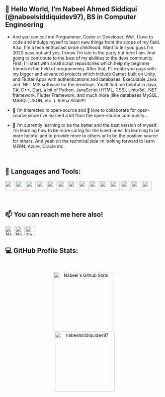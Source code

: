 ## 👋 Hello World, I’m Nabeel Ahmed Siddiqui (@nabeelsiddiquidev97), BS in Computer Engineering
 
- And you can call me Programmer, Coder or Developer. Well, I love to code and indulge myself to learn new things from the scope of my field. Also, I'm a tech enthusiast since childhood. Want to tell you guys I'm 2020 pass out and yes, I know I'm late to the party but here I am. And going to contribute to the best of my abilities to the devs community. First, I'll start with small script repositories which help my beginner friends in the field of programming. After that, I'll excite you guys with my bigger and advanced projects which include Games built on Unity, and Flutter Apps with authentications and databases. Executable Java and .NET MIS software for the desktops. You'll find me helpful in Java, C#, C++, Dart, a bit of Python, JavaScript (HTML, CSS), Unity3d, .NET framework, Flutter Framework, and much more (like databases MySQL, MSSQL, JSON, etc..). InSha Allah!!!!

- 👀 I’m interested in open-source and 💞️ love to collaborate for open-source since i've learned a lot from the open-source community...

- 🌱 I’m currently learning to be the better and the best version of myself. I'm learning how to be more caring for the loved ones. Im learning to be more helpful and to provide more to others or to be the positive source for others. And yeah on the technical side Im looking forward to learn MERN, Azure, Oracle etc.
<br>



## :wrench: Languages and Tools:  

<code><img height="30" src="https://img.shields.io/badge/Java-ED8B00?style=for-the-badge&logo=java&logoColor=white"></code>
<code><img height="30" src="https://img.shields.io/badge/C%23-239120?style=for-the-badge&logo=c-sharp&logoColor=white"></code>
<code><img height="30" src="https://img.shields.io/badge/C%2B%2B-00599C?style=for-the-badge&logo=c%2B%2B&logoColor=white"></code>
<code><img height="30" src="https://img.shields.io/badge/Dart-0175C2?style=for-the-badge&logo=dart&logoColor=white"></code>
<code><img height="30" src="https://img.shields.io/badge/JavaScript-F7DF1E?style=for-the-badge&logo=javascript&logoColor=black"></code>
<code><img height="30" src="https://img.shields.io/badge/Python-14354C?style=for-the-badge&logo=python&logoColor=white"></code>
<code><img height="30" src="https://img.shields.io/badge/Unity-100000?style=for-the-badge&logo=unity&logoColor=white"></code>
<code><img height="30" src="https://img.shields.io/badge/.NET-5C2D91?style=for-the-badge&logo=.net&logoColor=white"></code>
<code><img height="30" src="https://img.shields.io/badge/Flutter-02569B?style=for-the-badge&logo=flutter&logoColor=white"></code>
<code><img height="30" src="https://img.shields.io/badge/MySQL-005C84?style=for-the-badge&logo=mysql&logoColor=white"></code>
<code><img height="30" src="https://img.shields.io/badge/SQLite-07405E?style=for-the-badge&logo=sqlite&logoColor=white"></code>
<code><img height="30" src="https://img.shields.io/badge/Figma-F24E1E?style=for-the-badge&logo=figma&logoColor=white"></code>
<code><img height="30" src="https://img.shields.io/badge/CSS3-1572B6?style=for-the-badge&logo=css3&logoColor=white"></code>
<code><img height="30" src="https://img.shields.io/badge/HTML5-E34F26?style=for-the-badge&logo=html5&logoColor=white"></code>


<br>

## 📫 You can reach me here also!
<a href="https://instagram.com/nabeelahmed.siddiqui.97">
  <img align="left" alt="Nabeel's Instagram" width="30px" src="https://raw.githubusercontent.com/hussainweb/hussainweb/main/icons/instagram.png" />
</a>
<a href="https://twitter.com/NabeelAhmedSi19">
  <img align="left" alt="Nabeel | Twitter" width="30px" src="https://github.com/nabeelsiddiquidev97/hussainweb/blob/main/icons/twitter.png" />
</a>
<a href="https://www.linkedin.com/in/nabeel-ahmed-siddiqui/">
  <img align="left" alt="Nabeel's LinkedIN" width="30px" src="https://github.com/nabeelsiddiquidev97/hussainweb/blob/main/icons/linkedin.png" />
</a>

<br>
<br>


## 💻 GitHub Profile Stats:

  <br/>
  <p align="center">
	<a href="https://github.com/nabeelsiddiquidev97?tab=repositories"><img alt="Nabeel's Github Stats" src="https://github-readme-stats.vercel.app/api?username=nabeelsiddiquidev97&include_all_commits=true&show_icons=true&count_private=false&theme=algolia" height="192px"/></a>
<br/>
  &nbsp;
	  <img src="https://github-readme-stats.vercel.app/api/top-langs/?username=nabeelsiddiquidev97&langs_count=10" alt="nabeelsiddiquidev97" height="192px"/>
  <br/>
  </p>


<!---
nabeelsiddiquidev97/nabeelsiddiquidev97 is a ✨ special ✨ repository because its `README.md` (this file) appears on your GitHub profile.
You can click the Preview link to take a look at your changes.
--->
